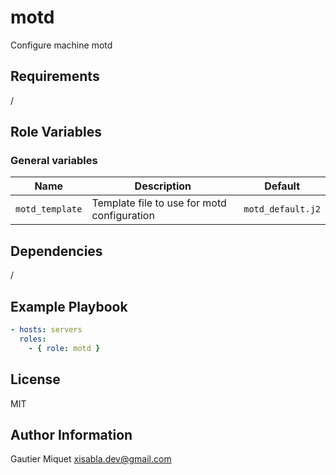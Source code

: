 motd
=========

Configure machine motd

Requirements
------------

/

Role Variables
--------------

### General variables

| **Name** | **Description** | **Default** |
|----------|-----------------|-------------|
| `motd_template` | Template file to use for motd configuration | `motd_default.j2` |

Dependencies
------------

/

Example Playbook
----------------

```yaml
- hosts: servers
  roles:
    - { role: motd }

```

License
-------

MIT

Author Information
------------------

Gautier Miquet <xisabla.dev@gmail.com>
